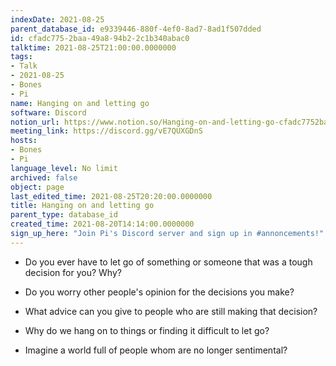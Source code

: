 ```yaml
---
indexDate: 2021-08-25
parent_database_id: e9339446-880f-4ef0-8ad7-8ad1f507dded
id: cfadc775-2baa-49a8-94b2-2c1b340abac0
talktime: 2021-08-25T21:00:00.0000000
tags:
- Talk
- 2021-08-25
- Bones
- Pi
name: Hanging on and letting go
software: Discord
notion_url: https://www.notion.so/Hanging-on-and-letting-go-cfadc7752baa49a894b22c1b340abac0
meeting_link: https://discord.gg/vE7QUXGDnS
hosts:
- Bones
- Pi
language_level: No limit
archived: false
object: page
last_edited_time: 2021-08-25T20:20:00.0000000
title: Hanging on and letting go
parent_type: database_id
created_time: 2021-08-20T14:14:00.0000000
sign_up_here: "Join Pi's Discord server and sign up in #annoncements!"
---
```


   - Do you ever have to let go of something or someone that was a tough decision for you? Why?



   - Do you worry other people's opinion for the decisions you make?
   - What advice can you give to people who are still making that decision?
   - Why do we hang on to things or finding it difficult to let go?
   - Imagine a world full of people whom are no longer sentimental?









